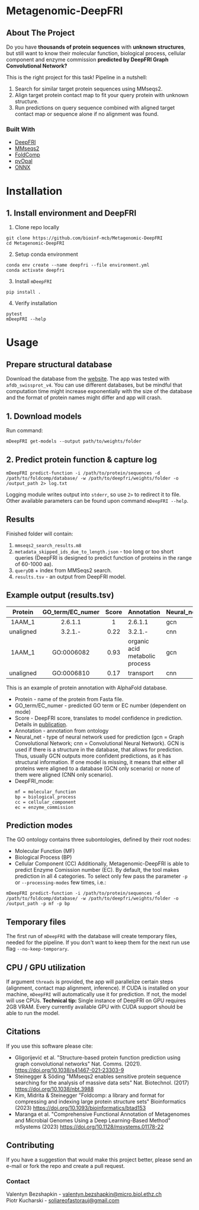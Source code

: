# Metagenomic-DeepFRI

## About The Project
Do you have **thousands of protein sequences** with **unknown structures**, but still want to know their
molecular function, biological process, cellular component and enzyme commission **predicted by DeepFRI Graph Convolutional Network?**

This is the right project for this task! Pipeline in a nutshell:
1. Search for similar target protein sequences using MMseqs2.
2. Align target protein contact map to fit your query protein with unknown structure.
3. Run predictions on query sequence combined with aligned target contact map or sequence alone if no alignment was found.

### Built With

* [DeepFRI](https://github.com/SoliareofAstora/DeepFRI)
* [MMseqs2](https://github.com/soedinglab/MMseqs2)
* [FoldComp](https://github.com/steineggerlab/foldcomp)
* [pyOpal](https://github.com/steineggerlab/foldcomp)
* [ONNX](https://github.com/onnx/onnx)

# Installation

## 1. Install environment and DeepFRI

1. Clone repo locally
```{code-block} bash
git clone https://github.com/bioinf-mcb/Metagenomic-DeepFRI
cd Metagenomic-DeepFRI
```
2. Setup conda environment
```{code-block} bash
conda env create --name deepfri --file environment.yml
conda activate deepfri
```
3. Install `mDeepFRI`
```{code-block} bash
pip install .
```
4. Verify installation
```{code-block} bash
pytest
mDeepFRI --help
```

# Usage
## Prepare structural database
Download the database from the [website](https://foldcomp.steineggerlab.workers.dev/). The app was tested with `afdb_swissprot_v4`. You can use different databases, but be mindful that computation time might increase exponentially with the size of the database and the format of protein names might differ and app will crash.
## 1. Download models
Run command:
```
mDeepFRI get-models --output path/to/weights/folder
```

## 2. Predict protein function & capture log
```
mDeepFRI predict-function -i /path/to/protein/sequences -d /path/to/foldcomp/database/ -w /path/to/deepfri/weights/folder -o /output_path 2> log.txt
```

Logging module writes output into `stderr`, so use `2>` to redirect it to file.
Other available parameters can be found upon command `mDeepFRI --help`.
## Results
Finished folder will contain:
1. `mmseqs2_search_results.m8`
2. `metadata_skipped_ids_due_to_length.json` - too long or too short queries (DeepFRI is designed to predict function of proteins in the range of 60-1000 aa).
3. `queryDB` + index from MMSeqs2 search.
4. `results.tsv` - an output from DeepFRI model.

## Example output (results.tsv)
|  Protein  | GO_term/EC_numer | Score | Annotation                     | Neural_net | DeepFRI_mode |
|:---------:|:----------------:|:-----:|--------------------------------|------------|--------------|
| 1AAM_1    | 2.6.1.1          | 1     | 2.6.1.1                        | gcn        | ec           |
| unaligned | 3.2.1.-          | 0.22  | 3.2.1.-                        | cnn        | ec           |
| 1AAM_1    | GO:0006082       | 0.93  | organic acid metabolic process | gcn        | bp           |
| unaligned | GO:0006810       | 0.17  | transport                      | cnn        | bp           |

This is an example of protein annotation with AlphaFold database.
- Protein - name of the protein from Fasta file.
- GO_term/EC_numer - predicted GO term or EC number (dependent on mode)
- Score - DeepFRI score, translates to model confidence in prediction. Details in [publication](https://www.nature.com/articles/s41467-021-23303-9).
- Annotation - annotation from ontology
- Neural_net - type of neural network used for prediction (gcn = Graph Convolutional Network; cnn = Convolutional Neural Network). GCN is used if there is a structure in the database, that allows for prediction. Thus, usually GCN outputs more confident predictions, as it has structural information. If one model is missing, it means that either all proteins were aligned to a database (GCN only scenario) or none of them were aligned (CNN only scenario).
- DeepFRI_mode:
   ```
   mf = molecular_function
   bp = biological_process
   cc = cellular_component
   ec = enzyme_commission
   ```
## Prediction modes
The GO ontology contains three subontologies, defined by their root nodes:
- Molecular Function (MF)
- Biological Process (BP)
- Cellular Component (CC)
Additionally, Metagenomic-DeepFRI is able to predict Enzyme Comission number (EC). By default, the tool makes prediction in all 4 categories. To select only few pass the parameter `-p` or `--processing-modes` few times, i.e.:
```
mDeepFRI predict-function -i /path/to/protein/sequences -d /path/to/foldcomp/database/ -w /path/to/deepfri/weights/folder -o /output_path -p mf -p bp
```

## Temporary files
The first run of `mDeepFRI` with the database will create temporary files, needed for the pipeline. If you don't want to keep them for the next run use
flag `--no-keep-temporary`.

## CPU / GPU utilization
If argument `threads` is provided, the app will parallelize certain steps (alignment, contact map alignment, inference).
If CUDA is installed on your machine, `mDeepFRI` will automatically use it for prediction. If not, the model will use CPUs.
**Technical tip:** Single instance of DeepFRI on GPU requires 2GB VRAM. Every currently available GPU with CUDA support should be able to run the model.

## Citations
If you use this software please cite:
- Gligorijević et al. "Structure-based protein function prediction using graph convolutional networks" Nat. Comms. (2021). https://doi.org/10.1038/s41467-021-23303-9
- Steinegger & Söding "MMseqs2 enables sensitive protein sequence searching for the analysis of massive data sets" Nat. Biotechnol. (2017) https://doi.org/10.1038/nbt.3988
- Kim, Midrita & Steinegger "Foldcomp: a library and format for compressing and indexing large protein structure sets" Bioinformatics (2023) https://doi.org/10.1093/bioinformatics/btad153
- Maranga et al. "Comprehensive Functional Annotation of Metagenomes and Microbial Genomes Using a Deep Learning-Based Method" mSystems (2023) https://doi.org/10.1128/msystems.01178-22

## Contributing

If you have a suggestion that would make this project better, please send an e-mail or fork the repo and create a pull request.

### Contact

Valentyn Bezshapkin - valentyn.bezshapkin@micro.biol.ethz.ch \
Piotr Kucharski - soliareofastorauj@gmail.com
